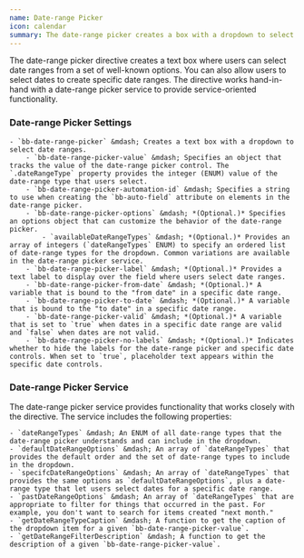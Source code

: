 ```yaml
---
name: Date-range Picker
icon: calendar
summary: The date-range picker creates a box with a dropdown to select date ranges from a set of well-known options.
---
```


The date-range picker directive creates a text box where users can select date ranges from a set of well-known options. You can also allow users to select dates to create specific date ranges. The directive works hand-in-hand with a date-range picker service to provide service-oriented functionality.
 
### Date-range Picker Settings ###
    - `bb-date-range-picker` &mdash; Creates a text box with a dropdown to select date ranges.
        - `bb-date-range-picker-value` &mdash; Specifies an object that tracks the value of the date-range picker control. The `.dateRangeType` property provides the integer (ENUM) value of the date-range type that users select.
        - `bb-date-range-picker-automation-id` &mdash; Specifies a string to use when creating the `bb-auto-field` attribute on elements in the date-range picker.
        - `bb-date-range-picker-options` &mdash; *(Optional.)* Specifies an options object that can customize the behavior of the date-range picker.
            - `availableDateRangeTypes` &mdash; *(Optional.)* Provides an array of integers (`dateRangeTypes` ENUM) to specify an ordered list of date-range types for the dropdown. Common variations are available in the date-range picker service.
        - `bb-date-range-picker-label` &mdash; *(Optional.)* Provides a text label to display over the field where users select date ranges.
        - `bb-date-range-picker-from-date` &mdash; *(Optional.)* A variable that is bound to the "from date" in a specific date range.
        - `bb-date-range-picker-to-date` &mdash; *(Optional.)* A variable that is bound to the "to date" in a specific date range.
        - `bb-date-range-picker-valid` &mdash; *(Optional.)* A variable that is set to `true` when dates in a specific date range are valid and `false` when dates are not valid.
        - `bb-date-range-picker-no-labels` &mdash; *(Optional.)* Indicates whether to hide the labels for the date-range picker and specific date controls. When set to `true`, placeholder text appears within the specific date controls.

### Date-range Picker Service ###
The date-range picker service provides functionality that works closely with the directive. The service includes the following properties:

    - `dateRangeTypes` &mdash; An ENUM of all date-range types that the date-range picker understands and can include in the dropdown.
    - `defaultDateRangeOptions` &mdash; An array of `dateRangeTypes` that provides the default order and the set of date-range types to include in the dropdown.
    - `specifcDateRangeOptions` &mdash; An array of `dateRangeTypes` that provides the same options as `defaultDateRangeOptions`, plus a date-range type that let users select dates for a specific date range.
    - `pastDateRangeOptions` &mdash; An array of `dateRangeTypes` that are appropriate to filter for things that occurred in the past. For example, you don't want to search for items created "next month."
    - `getDateRangeTypeCaption` &mdash; A function to get the caption of the dropdown item for a given `bb-date-range-picker-value`.
    - `getDateRangeFilterDescription` &mdash; A function to get the description of a given `bb-date-range-picker-value`.